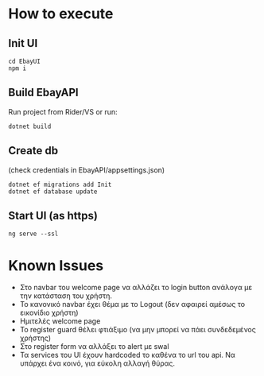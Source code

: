 # How to execute

## Init UI
    cd EbayUI
    npm i

## Build EbayAPI
Run project from Rider/VS or run:

    dotnet build

## Create db 
(check credentials in EbayAPI/appsettings.json)  
    
    dotnet ef migrations add Init
    dotnet ef database update

## Start UI (as https)
    ng serve --ssl





# Known Issues

* Στο navbar του welcome page να αλλάζει το login button ανάλογα με την κατάσταση του χρήστη.
* Το κανονικό navbar έχει θέμα με το Logout (δεν αφαιρεί αμέσως το εικονίδιο χρήστη)
* Ημιτελές welcome page
* Το register guard θέλει φτιάξιμο (να μην μπορεί να πάει συνδεδεμένος χρήστης)
* Στο register form να αλλάξει το alert με swal
* Τα services του UI έχουν hardcoded το καθένα το url του api. Να υπάρχει ένα κοινό, για εύκολη αλλαγή θύρας.
